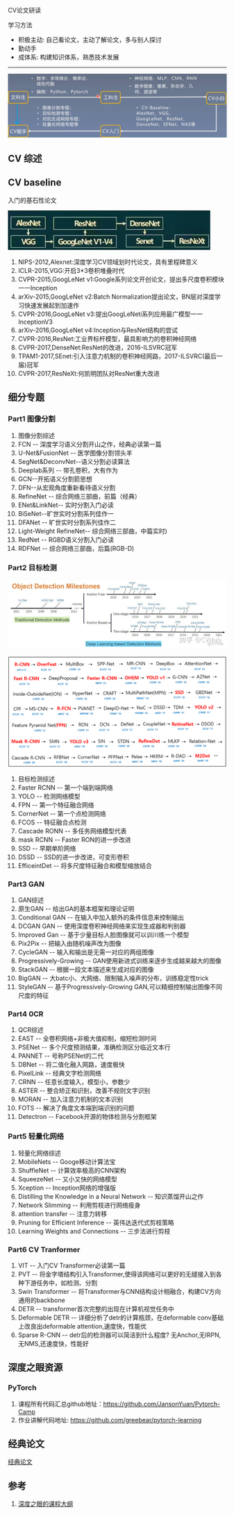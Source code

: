 CV论文研读

学习方法

* 积极主动: 自己看论文，主动了解论文，多与别人探讨
* 勤动手
* 成体系: 构建知识体系，熟悉技术发展

---

![image-20220319010317472](cv_paper_path/image-20220319010317472.png)

## CV 综述

## CV baseline
入门的基石性论文

![image-20220319000529327](cv_paper_path/image-20220319000529327.png)

1. NIPS-2012,Alexnet:深度学习CV领域划时代论文，具有里程碑意义
2. ICLR-2015,VGG:开启3\*3卷积堆叠时代
3. CVPR-2015,GoogLeNet v1:Google系列论文开创论文，提出多尺度卷积模块一一Inception
4. arXiv-2015,GoogLeNet v2:Batch Normalization提出论文，BN层对深度学习快速发展起到加速作
5. CVPR-2016,GoogLeNet v3:提出GoogLeNeti系列应用最广模型一一InceptionV3
6. arXiv-2016,GoogLeNet v4:Inception与ResNet结构的尝试
7. CVPR-2016,ResNet:工业界标杆模型，最具影响力的卷积神经网络
8. CVPR-2017,DenseNet:ResNet的改进，2016-ILSVRC冠军
9. TPAM1-2017,SEnet:引入注意力机制的卷积神经网路，2017-ILSVRC(最后一届)冠军
10. CVPR-2017,ResNeXt:何凯明团队对ResNet重大改进

## 细分专题

### Part1 图像分割
1. 图像分割综述
2. FCN -- 深度学习语义分割开山之作，经典必读第一篇
3. U-Net&FusionNet -- 医学图像分割领头羊
4. SegNet&DeconvNet--语义分割必读算法
5. Deeplab系列 -- 带孔卷积，大有作为
6. GCN--开拓语义分割箭思想
7. DFN--从宏观角度重新看待语义分割
8. RefineNet -- 综合网络三部曲，前篇（经典）
9. ENet&LinkNet-- 实时分割入门必读
10. BiSeNet--旷世实时分割系列佳作一
11. DFANet -- 旷世实时分割系列佳作二
12. Light-Weight RefineNet-- 综合网络三部曲，中篇实时)
13. RedNet -- RGBD语义分割入门必读
14. RDFNet -- 综合网络三部曲，后篇(RGB-D)

### Part2 目标检测

![v2-e0a477f5a1fb362f72123676ef403894_720w](README.assets/v2-e0a477f5a1fb362f72123676ef403894_720w.jpg)

![deep_learning_object_detection_history](README.assets/deep_learning_object_detection_history.PNG)

1. 目标检测综述 
2. Faster RCNN -- 第一个端到端网络
3. YOLO -- 检测网络模型
4. FPN -- 第一个特征融合网络
5. CornerNet -- 第一个点检测网络
6. FCOS -- 特征融合点检测
7. Cascade RONN -- 多任务网络模型代表
8. mask RCNN -- Faster RON的进一步改进
9. SSD -- 早期单阶网络
10. DSSD -- SSD的进一步改进，可变形卷积
11. EfficeintDet -- 将多尺度特征融合和模型缩放结合


### Part3 GAN
1. GAN综述
2. 原生GAN -- 给出GA的基本框架和理论证明
3. Conditional GAN -- 在输入中加入额外的条件信息来控制输出
4. DCGAN GAN -- 使用深度卷积神经网络来实现生成器和判别器
5. Improved Gan -- 基于少量目标人脸图像就可以训川练一个模型
6. Pix2Pix -- 把输入由随机噪声改为图像
7. CycleGAN -- 输入和输出是无需一对应的两组图像
8. Progressively-Growing -- GAN使用新进式训练来逐步生成越来越大的图像
9. StackGAN -- 根据一段文本描述来生成对应的图像
10. BigGAN -- 大batc小、大网络、限制输入噪声的分布，训练稳定性trick
11. StyleGAN -- 基于Progressively-Growing GAN,可以精细控制输出图像不同尺度的特征

### Part4 0CR
1. QCR综述
2. EAST -- 全卷积网络+非极大值抑制，缩短检测时间
3. PSENet -- 多个尺度预测结果，准确检测区分临近文本行
4. PANNET -- 号称PSENet的二代
5. DBNet -- 将二值化融入网路，速度极快
6. PixelLink -- 经典文字检测网络
7. CRNN -- 任意长度输入，模型小，参数少
8. ASTER -- 整合矫正和识别，改善不规则文字识别
9. MORAN -- 加入注意力机制的文本识别
10. FOTS -- 解决了角度文本端到端识别的问题
11. Detectron -- Facebook开源的物体检测与分割框架


### Part5 轻量化网络
1. 轻量化网络综述
2. MobileNets -- Googe移动计算法宝
3. ShuffleNet -- 计算效率极高的CNN架构
4. SqueezeNet -- 又小又快的网络模型
5. Xception -- Inception网络的增强版
6. Distilling the Knowledge in a Neural Network -- 知识蒸馏开山之作
7. Network Slimming -- 利用剪枝进行网络瘦身
8. attention transfer -- 注意力转移
9. Pruning for Efficient Inference -- 英伟达迭代式剪枝策略
10. Learning Weights and Connections -- 三步法进行剪枝

### Part6 CV Tranformer
1. VIT -- 入门CV Transformer必读第一篇
2. PVT -- 将金字塔结构引入Transformer,使得该网络可以更好的无缝接入到各种下游任务中，如检测、分割
3. Swin Transformer -- 将Transformer与CNN结构设计相融合，构建CV方向通用的backbone
4. DETR -- transformer首次完整的出现在计算机视觉任务中
5. Deformable DETR -- 详细分析了detr的计算瓶颈，在deformable conv基础上改良出deformable attention,速度快，性能优
6. Sparse R-CNN -- detr后的检测器可以简洁到什么程度? 无Anchor,无IRPN,无NMS,还速度快，性能好

## 深度之眼资源

### PyTorch

1. 课程所有代码汇总github地址：https://github.com/JansonYuan/Pytorch-Camp
2. 作业讲解代码地址: https://github.com/greebear/pytorch-learning

## 经典论文

[经典论文](https://gitcode.net/AiShow/aipapers)

## 参考

1. [深度之眼的课程大纲](cv_paper_path/20220318233909.jpg)

